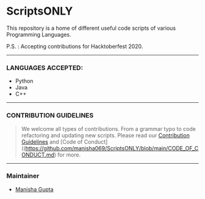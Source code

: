 # ScriptsONLY

This repository is a home of different useful code scripts of various Programming Languages.

P.S. : Accepting contributions for Hacktoberfest 2020.

---

### LANGUAGES ACCEPTED:
* Python
* Java
* C++

---

### CONTRIBUTION GUIDELINES
> We welcome all types of contributions. From a grammar typo to code refactoring and updating new scripts. Please read our [Contribution Guidelines](https://github.com/manisha069/ScriptsONLY/blob/main/CONTRIBUTING.md) and [Code of Conduct]((https://github.com/manisha069/ScriptsONLY/blob/main/CODE_OF_CONDUCT.md) for more.

---

### Maintainer
* [Manisha Gupta](https://github.com/manisha069)
